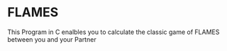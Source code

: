 # FLAMES
This Program in C enalbles you to calculate the classic game of FLAMES between you and your Partner
